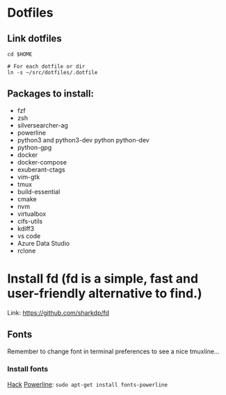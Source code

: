 # Dotfiles

## Link dotfiles

```
cd $HOME

# For each dotfile or dir
ln -s ~/src/dotfiles/.dotfile
```

## Packages to install:

* fzf
* zsh
* silversearcher-ag
* powerline
* python3 and python3-dev python python-dev
* python-gpg
* docker
* docker-compose
* exuberant-ctags
* vim-gtk
* tmux
* build-essential
* cmake
* nvm
* virtualbox
* cifs-utils
* kdiff3
* vs code
* Azure Data Studio
* rclone

# Install fd (fd is a simple, fast and user-friendly alternative to find.)
Link: https://github.com/sharkdp/fd

## Fonts

Remember to change font in terminal preferences to see a nice tmuxline...

### Install fonts
[Hack](https://github.com/chrissimpkins/Hack)
[Powerline](https://github.com/powerline/fonts): `sudo apt-get install fonts-powerline`

